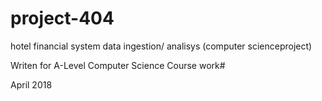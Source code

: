 # project-404
hotel financial system data ingestion/ analisys (computer scienceproject)

Writen for A-Level Computer Science Course work#

April 2018
